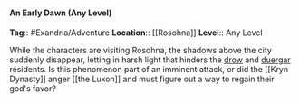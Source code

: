 #### An Early Dawn (Any Level)
**Tag**:: #Exandria/Adventure
**Location**:: [[Rosohna]]
**Level**:: Any Level

 While the characters are visiting Rosohna, the shadows above the city suddenly disappear, letting in harsh light that hinders the [drow](https://www.dndbeyond.com/monsters/drow) and [duergar](https://www.dndbeyond.com/monsters/[[duergar]]) residents. Is this phenomenon part of an imminent attack, or did the [[Kryn Dynasty]] anger [[the Luxon]] and must figure out a way to regain their god's favor?
